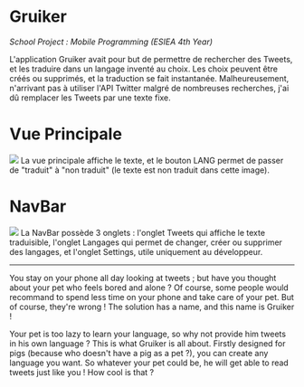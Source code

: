 # Gruiker
*School Project : Mobile Programming (ESIEA 4th Year)*

L'application Gruiker avait pour but de permettre de rechercher des Tweets, et les traduire dans un langage inventé au choix. Les choix peuvent être créés ou supprimés, et la traduction se fait instantanée.
Malheureusement, n'arrivant pas à utiliser l'API Twitter malgré de nombreuses recherches, j'ai dû remplacer les Tweets par une texte fixe.

# Vue Principale

![](https://i.imgur.com/244bt5R.png)
La vue principale affiche le texte, et le bouton LANG permet de passer de "traduit" à "non traduit" (le texte est non traduit dans cette image).

# NavBar

![](https://imgur.com/6YjxXI7)
La NavBar possède 3 onglets : l'onglet Tweets qui affiche le texte traduisible, l'onglet Langages qui permet de changer, créer ou supprimer des langages, et l'onglet Settings, utile uniquement au développeur.

-----------------------------------------------------------------------------------------------------------------------------------

You stay on your phone all day looking at tweets ; but have you thought about your pet who feels bored and alone ?
Of course, some people would recommand to spend less time on your phone and take care of your pet. But of course, they're wrong !
The solution has a name, and this name is Gruiker !

Your pet is too lazy to learn your language, so why not provide him tweets in his own language ? This is what Gruiker is all about.
Firstly designed for pigs (because who doesn't have a pig as a pet ?), you can create any language you want. So whatever your pet could be, he will get able to read tweets just like you !
How cool is that ?
